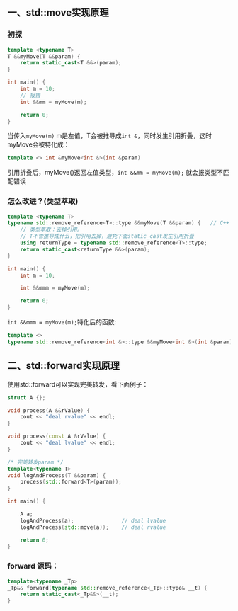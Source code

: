 ## 一、std::move实现原理

### 初探
```C++
template <typename T>
T &&myMove(T &&param) {
    return static_cast<T &&>(param);
}

int main() {
    int m = 10;
    // 报错
    int &&mm = myMove(m);

    return 0;
}
```
当传入`myMove(m)` m是左值，T会被推导成`int &`，同时发生引用折叠，这时myMove会被特化成：
```C++
template <> int &myMove<int &>(int &param)
```
引用折叠后，myMove()返回左值类型，`int &&mm = myMove(m);` 就会报类型不匹配错误

### 怎么改进？(类型萃取)
```C++
template <typename T>
typename std::remove_reference<T>::type &&myMove(T &&param) {   // C++ 11   
    // 类型萃取：去掉引用。
    // T不管推导成什么，把引用去掉，避免下面static_cast发生引用折叠
    using returnType = typename std::remove_reference<T>::type;
    return static_cast<returnType &&>(param);
}

int main() {
    int m = 10;

    int &&mmm = myMove(m);

    return 0;
}
```
`int &&mmm = myMove(m);`特化后的函数:
```C++
template <>
typename std::remove_reference<int &>::type &&myMove<int &>(int &param)
```

## 二、std::forward实现原理
使用std::forward可以实现完美转发，看下面例子：
```C++
struct A {};

void process(A &&rValue) {
    cout << "deal rvalue" << endl;
}

void process(const A &rValue) {
    cout << "deal lvalue" << endl;
}

/* 完美转发param */
template<typename T>
void logAndProcess(T &&param) {
    process(std::forward<T>(param));
}

int main() {

    A a;
    logAndProcess(a);               // deal lvalue
    logAndProcess(std::move(a));    // deal rvalue

    return 0;
}
```
### forward 源码：
```C++
template<typename _Tp>
_Tp&& forward(typename std::remove_reference<_Tp>::type& __t) { 
    return static_cast<_Tp&&>(__t); 
}
```